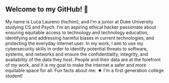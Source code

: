 ## Welcome to my GitHub! 👋
My name is Luca Laureno (he/him), and I'm a junior at Duke University studying CS and Psych. I'm an aspiring ethical hacker passionate about ensuring equitable access to technology and technology education, identifying and addressing harmful biases in current technologies, and protecting the everyday internet user. In my work, I aim to use my cybersecurity skills in order to identify potential threats to software, systems, and networks and ensure the confidentiality, integrity, and availability of the data they host. People and their data are at the forefront of my work, and it is my goal to make the internet a safer and more equitable space for all.
Fun facts about me:
★ I'm a first generation college student!
